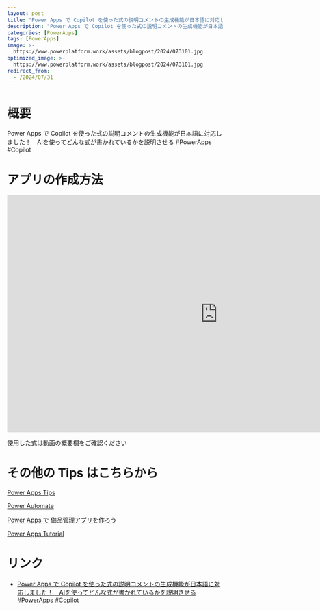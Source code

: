 ```yaml
---
layout: post
title: "Power Apps で Copilot を使った式の説明コメントの生成機能が日本語に対応しました！　AIを使ってどんな式が書かれているかを説明させる #PowerApps #Copilot"
description: "Power Apps で Copilot を使った式の説明コメントの生成機能が日本語に対応しました！　AIを使ってどんな式が書かれているかを説明させる #PowerApps #Copilotを動画で分かりやすく解説"
categories: [PowerApps]
tags: [PowerApps]
image: >-
  https://www.powerplatform.work/assets/blogpost/2024/073101.jpg
optimized_image: >-
  https://www.powerplatform.work/assets/blogpost/2024/073101.jpg
redirect_from:
  - /2024/07/31
---
```



#  概要

Power Apps で Copilot を使った式の説明コメントの生成機能が日本語に対応しました！　AIを使ってどんな式が書かれているかを説明させる #PowerApps #Copilot


# アプリの作成方法

<iframe width="983" height="553" src="https://www.youtube.com/embed/gU4rnbgFEEk" title="YouTube video player" frameborder="0" allow="accelerometer; autoplay; clipboard-write; encrypted-media; gyroscope; picture-in-picture" allowfullscreen></iframe>


使用した式は動画の概要欄をご確認ください


# その他の Tips はこちらから

[Power Apps Tips](https://www.youtube.com/watch?v=VrAQf3JQ7yM&list=PLVhFi1fb3DqakSLVMn22DDcySXh9jtzi- )


[Power Automate](https://www.youtube.com/watch?v=-YnJYT0ASEM&list=PLVhFi1fb3Dqbzic6GieqnLFgD3aTj-eHA)


[Power Apps で 備品管理アプリを作ろう](https://www.youtube.com/playlist?list=PLVhFi1fb3DqZM3HKb8Hea6XEL96990Fyn)


[Power Apps Tutorial](https://www.youtube.com/playlist?list=PLVhFi1fb3DqalxpL974VvAJvV4iWoSbe_)


# リンク


- [Power Apps で Copilot を使った式の説明コメントの生成機能が日本語に対応しました！　AIを使ってどんな式が書かれているかを説明させる #PowerApps #Copilot](https://www.youtube.com/watch?v=gU4rnbgFEEk)

